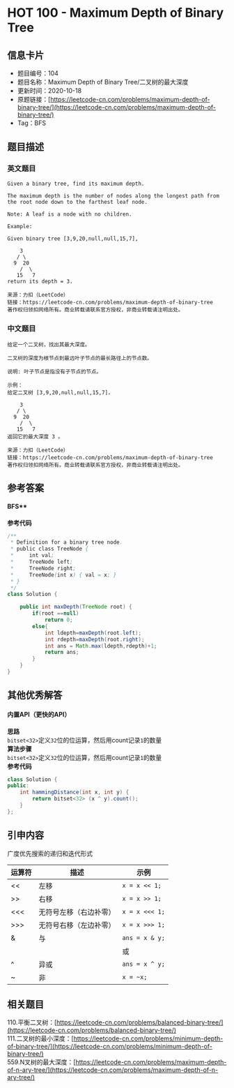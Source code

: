 # HOT 100 - Maximum Depth of Binary Tree

## 信息卡片
- 题目编号：104
- 题目名称：Maximum Depth of Binary Tree/二叉树的最大深度
- 更新时间：2020-10-18
- 原题链接：[https://leetcode-cn.com/problems/maximum-depth-of-binary-tree/](https://leetcode-cn.com/problems/maximum-depth-of-binary-tree/)
- Tag：BFS



## 题目描述
### 英文题目
```
Given a binary tree, find its maximum depth.

The maximum depth is the number of nodes along the longest path from the root node down to the farthest leaf node.

Note: A leaf is a node with no children.

Example:

Given binary tree [3,9,20,null,null,15,7],

    3
   / \
  9  20
    /  \
   15   7
return its depth = 3.

来源：力扣（LeetCode）
链接：https://leetcode-cn.com/problems/maximum-depth-of-binary-tree
著作权归领扣网络所有。商业转载请联系官方授权，非商业转载请注明出处。
```


### 中文题目
```
给定一个二叉树，找出其最大深度。

二叉树的深度为根节点到最远叶子节点的最长路径上的节点数。

说明: 叶子节点是指没有子节点的节点。

示例：
给定二叉树 [3,9,20,null,null,15,7]，

    3
   / \
  9  20
    /  \
   15   7
返回它的最大深度 3 。

来源：力扣（LeetCode）
链接：https://leetcode-cn.com/problems/maximum-depth-of-binary-tree
著作权归领扣网络所有。商业转载请联系官方授权，非商业转载请注明出处。
```


## 参考答案
#### BFS**
**参考代码**
```java
/**
 * Definition for a binary tree node.
 * public class TreeNode {
 *     int val;
 *     TreeNode left;
 *     TreeNode right;
 *     TreeNode(int x) { val = x; }
 * }
 */
class Solution {

    public int maxDepth(TreeNode root) {
        if(root ==null)
            return 0;
        else{
            int ldepth=maxDepth(root.left);
            int rdepth=maxDepth(root.right);
            int ans = Math.max(ldepth,rdepth)+1;
            return ans;
        }
    } 
}
```


#### 
## 其他优秀解答
#### 内置API（更快的API）
**思路**<br />`bitset<32>`定义`32`位的位运算，然后用count记录`1`的数量<br />**算法步骤**<br />`bitset<32>`定义`32`位的位运算，然后用count记录`1`的数量<br />**参考代码**<br />

```java
class Solution {
public:
    int hammingDistance(int x, int y) {
        return bitset<32> (x ^ y).count();
    }
};
```


## 引申内容
广度优先搜索的递归和迭代形式

| 运算符 | 描述 | 示例 |
| --- | --- | --- |
| << | 左移 | `x = x << 1;` |
| >> | 右移 | `x = x >> 1;` |
| <<< | 无符号左移（右边补零） | `x = x <<< 1;` |
| >>> | 无符号右移（左边补零） | `x = x >>> 1;` |
| & | 与 | `ans = x & y;` |
| | | 或 | `ans = x | y;` |
| ^ | 异或 | `ans = x ^ y;` |
| ~ | 非 | `x = ~x;` |



## 相关题目
110.平衡二叉树：[https://leetcode-cn.com/problems/balanced-binary-tree/](https://leetcode-cn.com/problems/balanced-binary-tree/)<br />111.二叉树的最小深度：[https://leetcode-cn.com/problems/minimum-depth-of-binary-tree/](https://leetcode-cn.com/problems/minimum-depth-of-binary-tree/)<br />559.N叉树的最大深度：[https://leetcode-cn.com/problems/maximum-depth-of-n-ary-tree/](https://leetcode-cn.com/problems/maximum-depth-of-n-ary-tree/)
